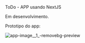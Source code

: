 ToDo - APP usando NextJS

Em desenvolvimento.

Prototipo do app:

![app-image__1_-removebg-preview](https://user-images.githubusercontent.com/28015951/195727679-726d0415-ffca-4c96-a377-578698f435e8.png)

